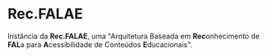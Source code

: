 # Rec.FALAE

Instância da **Rec.FALAE**, uma "Arquitetura Baseada em **Rec**onhecimento de **FAL**a para **A**cessibilidade de Conteúdos **E**ducacionais".

